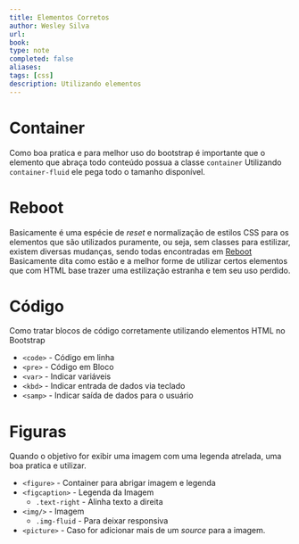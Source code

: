 ```yaml
---
title: Elementos Corretos
author: Wesley Silva
url:
book:
type: note
completed: false
aliases:
tags: [css]
description: Utilizando elementos
---
```

# Container
Como boa pratica e para melhor uso do bootstrap é importante que o elemento que abraça todo conteúdo possua a classe `container`
Utilizando `container-fluid` ele pega todo o tamanho disponível.

# Reboot
Basicamente é uma espécie de _reset_ e normalização de estilos CSS para os elementos que são utilizados puramente, ou seja, sem classes para estilizar, existem diversas mudanças, sendo todas encontradas em [Reboot](https://getbootstrap.com.br/docs/4.1/content/reboot/)
Basicamente dita como estão e a melhor forme de utilizar certos elementos que com HTML base trazer uma estilização estranha e tem seu uso perdido.

# Código
Como tratar blocos de código corretamente utilizando elementos HTML no Bootstrap
- `<code>` - Código em linha
- `<pre>` - Código em Bloco
- `<var>` - Indicar variáveis
- `<kbd>` - Indicar entrada de dados via teclado
- `<samp>` - Indicar saída de dados para o usuário

# Figuras
Quando o objetivo for exibir uma imagem com uma legenda atrelada, uma boa pratica e utilizar.
- `<figure>` - Container para abrigar imagem e legenda
- `<figcaption>` - Legenda da Imagem
	- `.text-right` - Alinha texto a direita
- `<img/>` - Imagem
	- `.img-fluid` - Para deixar responsiva
 - `<picture>` - Caso for adicionar mais de um _source_ para a imagem.